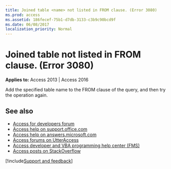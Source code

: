 ```yaml
---
title: Joined table <name> not listed in FROM clause. (Error 3080)
ms.prod: access
ms.assetid: 186fecef-75b1-d7db-3133-c3b9c90bcd9f
ms.date: 06/08/2017
localization_priority: Normal
---
```



# Joined table <name> not listed in FROM clause. (Error 3080)

  

**Applies to:** Access 2013 | Access 2016

Add the specified table name to the FROM clause of the query, and then try the operation again.

## See also

- [Access for developers forum](https://social.msdn.microsoft.com/Forums/office/home?forum=accessdev)
- [Access help on support.office.com](https://support.office.com/search/results?query=Access)
- [Access help on answers.microsoft.com](https://answers.microsoft.com/)
- [Access forums on UtterAccess](https://www.utteraccess.com/forum/index.php?act=idx)
- [Access developer and VBA programming help center (FMS)](https://www.fmsinc.com/MicrosoftAccess/developer/)
- [Access posts on StackOverflow](https://stackoverflow.com/questions/tagged/ms-access)

[!include[Support and feedback](~/includes/feedback-boilerplate.md)]